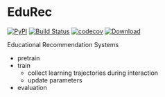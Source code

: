 # EduRec
[![PyPI](https://img.shields.io/pypi/v/EduRec.svg)](https://pypi.python.org/pypi/EduRec)
[![Build Status](https://www.travis-ci.org/bigdata-ustc/EduRec.svg?branch=main)](https://www.travis-ci.org/bigdata-ustc/EduRec)
[![codecov](https://codecov.io/gh/bigdata-ustc/EduRec/branch/main/graph/badge.svg?token=B7gscOGQLD)](https://codecov.io/gh/bigdata-ustc/EduRec)
[![Download](https://img.shields.io/pypi/dm/EduRec.svg?style=flat)](https://pypi.python.org/pypi/EduRec)


Educational Recommendation Systems


* pretrain
* train
    * collect learning trajectories during interaction
    * update parameters
* evaluation
